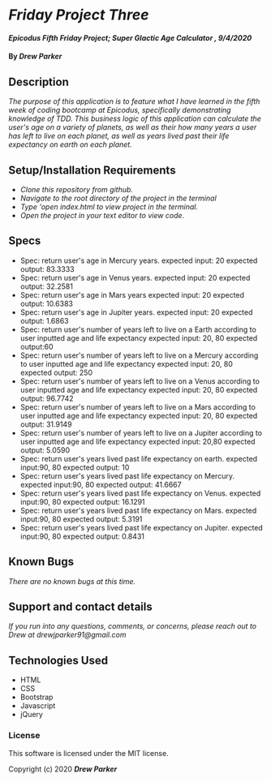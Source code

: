 # _Friday Project Three_

#### _Epicodus Fifth Friday Project; Super Glactic Age Calculator , 9/4/2020_

#### By _**Drew Parker**_

## Description

_The purpose of this application is to feature what I have learned in the fifth week of coding bootcamp at Epicodus, specifically demonstrating knowledge of TDD. This business logic of this application can calculate the user's age on a variety of planets, as well as their how many years a user has left to live on each planet, as well as years lived past their life expectancy on earth on each planet._

## Setup/Installation Requirements

* _Clone this repository from github._
* _Navigate to the root directory of the project in the terminal_
* _Type 'open index.html to view project in the terminal._
* _Open the project in your text editor to view code._

## Specs

* Spec: return user's age in Mercury years.
	expected input: 20
	expected output: 83.3333
* Spec: return user's age in Venus years.
	expected input: 20
	expected output: 32.2581
* Spec: return user's age in Mars years
	expected input: 20
	expected output: 10.6383
* Spec: return user's age in Jupiter years.
	expected input: 20
	expected output: 1.6863
* Spec: return user's number of years left to live on a Earth according to user inputted age and life expectancy
	expected input: 20, 80
	expected output:60
* Spec: return user's number of years left to live on a Mercury according to user inputted age and life expectancy
	expected input: 20, 80
	expected output: 250
* Spec: return user's number of years left to live on a Venus according to user inputted age and life expectancy
	expected input: 20, 80
	expected output: 96.7742
* Spec: return user's number of years left to live on a Mars according to user inputted age and life expectancy
	expected input: 20, 80
	expected output: 31.9149
* Spec: return user's number of years left to live on a Jupiter according to user inputted age and life expectancy
	expected input: 20,80
	expected output: 5.0590
* Spec: return user's years lived past life expectancy on earth.
	expected input:90, 80
	expected output: 10
* Spec: return user's years lived past life expectancy on Mercury.
	expected input:90, 80
	expected output: 41.6667
* Spec: return user's years lived past life expectancy on Venus.
	expected input:90, 80
	expected output: 16.1291
* Spec: return user's years lived past life expectancy on Mars.
	expected input:90, 80
	expected output: 5.3191
* Spec: return user's years lived past life expectancy on Jupiter.
	expected input:90, 80
	expected output: 0.8431

## Known Bugs

_There are no known bugs at this time._

## Support and contact details

_If you run into any questions, comments, or concerns, please reach out to Drew at drewjparker91@gmail.com_

## Technologies Used

* HTML
* CSS
* Bootstrap
* Javascript
* jQuery

### License

This software is licensed under the MIT license.

Copyright (c) 2020 **_Drew Parker_**
